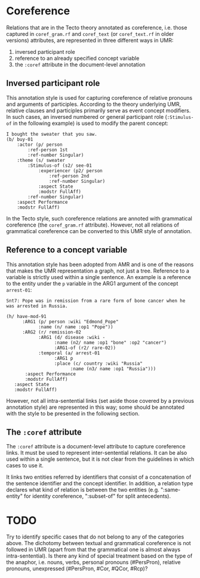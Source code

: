# Coreference

Relations that are in the Tecto theory annotated as coreference, i.e. those captured in 
`coref_gram.rf` and `coref_text` (or `coref_text.rf` in older versions) attributes,
are represented in three different ways in UMR:
1. inversed participant role
2. reference to an already specified concept variable
3. the `:coref` attribute in the document-level annotation

## Inversed participant role
This annotation style is used for capturing coreference of relative pronouns and arguments
of participles. According to the theory underlying UMR, relative clauses and participles 
primarily serve as event concept modifiers. In such cases, an inversed numbered or general
participant role (`:Stimulus-of` in the following example) is used to modify the parent concept:
```
I bought the sweater that you saw.
(b/ buy-01
	:actor (p/ person
		:ref-person 1st
		:ref-number Singular)
	:theme (s/ sweater
		:Stimulus-of (s2/ see-01
			:experiencer (p2/ person
				:ref-person 2nd
				:ref-number Singular)
			:aspect State
			:modstr FullAff)
		:ref-number Singular)
	:aspect Performance
	:modstr FullAff)
```

In the Tecto style, such coreference relations are annoted with grammatical coreference
(the `coref_gram.rf` attribute). However, not all relations of grammatical coreference
can be converted to this UMR style of annotation.

## Reference to a concept variable
This annotation style has been adopted from AMR and is one of the reasons that makes the
UMR representation a graph, not just a tree. Reference to a variable is strictly used
within a single sentence. An example is a reference to the entity under the `p` variable
in the ARG1 argument of the concept `arrest-01`:

```
Snt7: Pope was in remission from a rare form of bone cancer when he was arrested in Russia.

(h/ have-mod-91
      :ARG1 (p/ person :wiki "Edmond_Pope"
            :name (n/ name :op1 "Pope"))
      :ARG2 (r/ remission-02
            :ARG1 (d/ disease :wiki -
                  :name (n2/ name :op1 "bone" :op2 "cancer")
                  :ARG1-of (r2/ rare-02))
            :temporal (a/ arrest-01
                  :ARG1 p
                  :place (c/ country :wiki "Russia"
                        :name (n3/ name :op1 "Russia")))
   	   :aspect Performance
   	   :modstr FullAff)
   :aspect State
   :modstr FullAff)
```

However, not all intra-sentential links (set aside those covered by a previous annotation style)
are represented in this way; some should be annotated with the style to be presented in the
following section.

## The `:coref` attribute

The `:coref` attribute is a document-level attribute to capture coreference links. It must be 
used to represent inter-sentential relations. It can be also used within a single sentence, but
it is not clear from the guidelines in which cases to use it.

It links two entities referred by identifiers that consist of a concatenation of the sentence identifier and the concept identifier.
In addition, a relation type declares what kind of relation is between the two entities (e.g. ":same-entity" for identity coreference, ":subset-of" for split antecedents).

# TODO
Try to identify specific cases that do not belong to any of the categories above.
The dichotomy between textual and grammatical coreference is not followed in UMR (apart from that the grammatical one is almost always intra-sentential).
Is there any kind of special treatment based on the type of the anaphor, i.e. nouns, verbs, personal pronouns (#PersPron), relative pronouns, unexpressed (#PersPron, #Cor, #QCor, #Rcp)?
